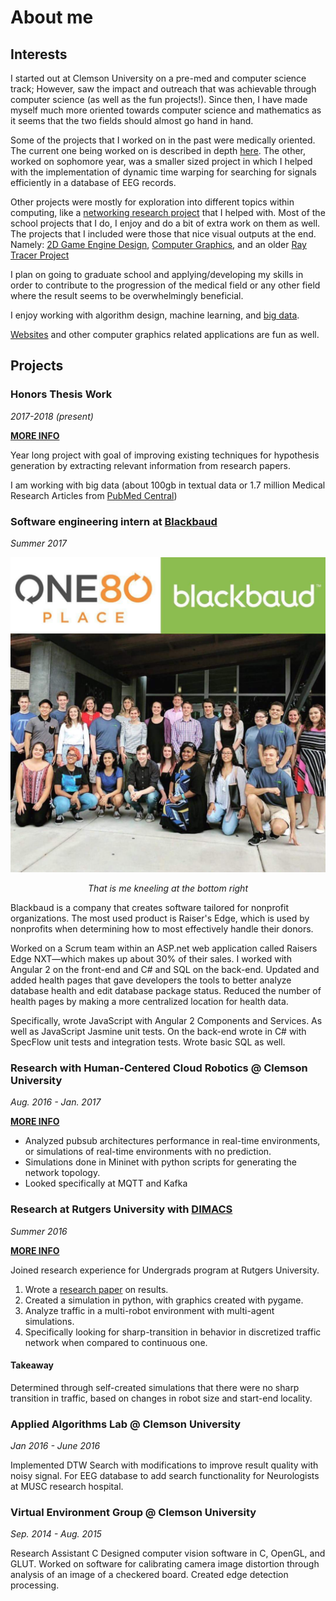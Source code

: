 # About me

## Interests

I started out at Clemson University on a pre-med and computer science track; However, saw the impact and outreach that was achievable through computer science (as well as the fun projects!). Since then, I have made myself much more oriented towards computer science and mathematics as it seems that the two fields should almost go hand in hand.

Some of the projects that I worked on in the past were medically oriented. The current one being worked on is described in depth [here](#/projects/topic_modeling_and_hypothesis_generation). The other, worked on sophomore year, was a smaller sized project in which I helped with the implementation of dynamic time warping for searching for signals efficiently in a database of EEG records.

Other projects were mostly for exploration into different topics within computing, like a [networking research project](#/projects/pubsub_architecture_analysis) that I helped with. Most of the school projects that I do, I enjoy and do a bit of extra work on them as well. The projects that I included were those that nice visual outputs at the end. Namely: [2D Game Engine Design](#/school_work/2017_Spring_2D_Game_Engine_Design), [Computer Graphics](#/school_work/2017_Spring_Computer_Graphics), and an older [Ray Tracer Project](#/school_work/2015_Spring_102_RayTracer)

I plan on going to graduate school and applying/developing my skills in order to contribute to the progression of the medical field or any other field where the result seems to be overwhelmingly beneficial.

I enjoy working with algorithm design, machine learning, and [big data](#/projects/topic_modeling_and_hypothesis_generation).

[Websites](/OldWebsite) and other computer graphics related applications are fun as well.

## Projects
### Honors Thesis Work

*2017-2018 (present)* 

**[MORE INFO](#/projects/topic_modeling_and_hypothesis_generation)**

Year long project with goal of improving existing techniques for hypothesis generation by extracting relevant information from research papers.

I am working with big data (about 100gb in textual data or 1.7 million Medical Research Articles from [PubMed Central](https://www.ncbi.nlm.nih.gov/pmc/))

### Software engineering intern at [Blackbaud](https://www.blackbaud.com/)

*Summer 2017*

![](../Resources/blackbaud.jpg)

<center><em>That is me kneeling at the bottom right</em></center>

Blackbaud is a company that creates software tailored for nonprofit organizations. The most used product is Raiser's Edge, which is used by nonprofits when determining how to most effectively handle their donors.

Worked on a Scrum team within an ASP.net web application called Raisers Edge NXT—which makes up about 30% of their sales.
I worked with Angular 2 on the front-end and C# and SQL on the back-end. Updated and added health pages that gave developers the tools to better analyze database health and edit database package status. Reduced the number of health pages by making a more centralized location for health data.

Specifically, wrote JavaScript with Angular 2 Components and Services. As well as JavaScript Jasmine unit tests. On the back-end wrote in C# with SpecFlow unit tests and integration tests. Wrote basic SQL as well.

### Research with Human-Centered Cloud Robotics @ Clemson University

*Aug. 2016 - Jan. 2017* 

**[MORE INFO](#/projects/pubsub_architecture_analysis)**

- Analyzed pubsub architectures performance in real-time environments, or simulations of real-time environments with no prediction.
- Simulations done in Mininet with python scripts for generating the network topology.
- Looked specifically at MQTT and Kafka

### Research at Rutgers University with [DIMACS](http://dimacs.rutgers.edu/)

*Summer 2016* 

**[MORE INFO](#/projects/multi-robot_environment)**

Joined research experience for Undergrads program at Rutgers University.

1. Wrote a [research paper](../Resources/finalResearchPaper.pdf) on results.
1. Created a simulation in python, with graphics created with pygame.
1. Analyze traffic in a multi-robot environment with multi-agent simulations.
1. Specifically looking for sharp-transition in behavior in discretized traffic network when compared to continuous one.

#### Takeaway

Determined through self-created simulations that there were no sharp transition in traffic, based on changes in robot size and start-end locality.

### Applied Algorithms Lab @ Clemson University

*Jan 2016 - June 2016*

Implemented DTW Search with modifications to improve result quality with noisy signal.
For EEG database to add search functionality for Neurologists at MUSC research hospital.

### Virtual Environment Group @ Clemson University

*Sep. 2014 - Aug. 2015*

Research Assistant C Designed computer vision software in C, OpenGL,
and GLUT.
Worked on software for calibrating camera image distortion through analysis of an image of a checkered board.
Created edge detection processing.